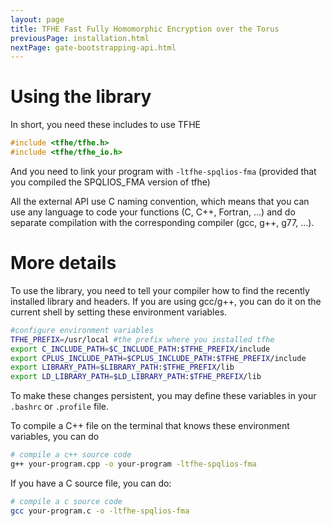 ```yaml
---
layout: page
title: TFHE Fast Fully Homomorphic Encryption over the Torus
previousPage: installation.html
nextPage: gate-bootstrapping-api.html
---
```


# Using the library

In short, you need these includes to use TFHE 

~~~c++
#include <tfhe/tfhe.h>
#include <tfhe/tfhe_io.h>
~~~

And you need to link your program with ```-ltfhe-spqlios-fma``` (provided
that you compiled the SPQLIOS_FMA version of tfhe)

All the external API use C naming convention, which means that you can use 
any language to code your functions (C, C++, Fortran, ...) 
and do separate compilation with the corresponding compiler
(gcc, g++, g77, ...).

# More details

To use the library, you need to tell your compiler how to find the recently installed library and headers. 
If you are using gcc/g++, you can do it on the current shell by setting these environment variables.

~~~sh
#configure environment variables
TFHE_PREFIX=/usr/local #the prefix where you installed tfhe
export C_INCLUDE_PATH=$C_INCLUDE_PATH:$TFHE_PREFIX/include
export CPLUS_INCLUDE_PATH=$CPLUS_INCLUDE_PATH:$TFHE_PREFIX/include
export LIBRARY_PATH=$LIBRARY_PATH:$TFHE_PREFIX/lib
export LD_LIBRARY_PATH=$LD_LIBRARY_PATH:$TFHE_PREFIX/lib
~~~

To make these changes persistent, you may define these variables in your
```.bashrc``` or ```.profile``` file.

To compile a C++ file on the terminal that knows these environment variables,
you can do

~~~sh
# compile a c++ source code
g++ your-program.cpp -o your-program -ltfhe-spqlios-fma 
~~~

If you have a C source file, you can do:

~~~sh
# compile a c source code
gcc your-program.c -o -ltfhe-spqlios-fma 
~~~


